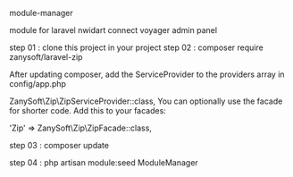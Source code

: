 module-manager


module for laravel nwidart connect voyager admin panel

step 01 : clone this project in your project
step 02 : composer require zanysoft/laravel-zip


After updating composer, add the ServiceProvider to the providers array in config/app.php

ZanySoft\Zip\ZipServiceProvider::class,
You can optionally use the facade for shorter code. Add this to your facades:

'Zip' => ZanySoft\Zip\ZipFacade::class,


step 03 : composer update

step 04 : php artisan module:seed ModuleManager

